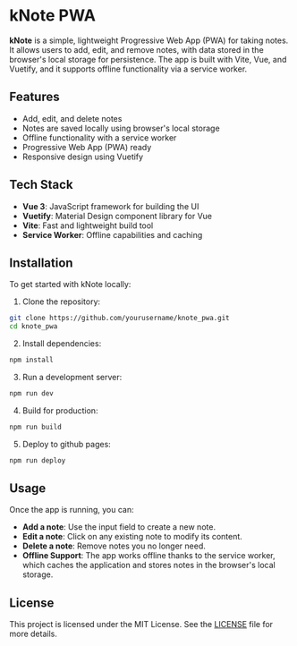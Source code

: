 # kNote PWA

**kNote** is a simple, lightweight Progressive Web App (PWA) for taking notes. It allows users to add, edit, and remove notes, with data stored in the browser's local storage for persistence. The app is built with Vite, Vue, and Vuetify, and it supports offline functionality via a service worker.

## Features

- Add, edit, and delete notes
- Notes are saved locally using browser's local storage
- Offline functionality with a service worker
- Progressive Web App (PWA) ready
- Responsive design using Vuetify

## Tech Stack

- **Vue 3**: JavaScript framework for building the UI
- **Vuetify**: Material Design component library for Vue
- **Vite**: Fast and lightweight build tool
- **Service Worker**: Offline capabilities and caching

## Installation

To get started with kNote locally:

1. Clone the repository:

```bash
git clone https://github.com/yourusername/knote_pwa.git
cd knote_pwa
```

2. Install dependencies:

```bash
npm install
```

3. Run a development server:

```bash
npm run dev
```

4. Build for production:

```bash
npm run build
```

5. Deploy to github pages:

```bash
npm run deploy
```

## Usage

Once the app is running, you can:

- **Add a note**: Use the input field to create a new note.
- **Edit a note**: Click on any existing note to modify its content.
- **Delete a note**: Remove notes you no longer need.
- **Offline Support**: The app works offline thanks to the service worker, which caches the application and stores notes in the browser's local storage.

## License

This project is licensed under the MIT License. See the [LICENSE](./LICENSE) file for more details.